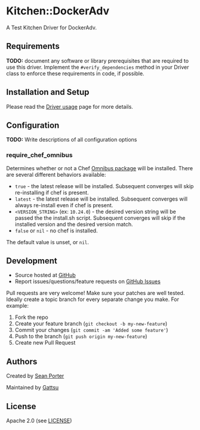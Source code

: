 # <a name="title"></a> Kitchen::DockerAdv

A Test Kitchen Driver for DockerAdv.

## <a name="requirements"></a> Requirements

**TODO:** document any software or library prerequisites that are required to
use this driver. Implement the `#verify_dependencies` method in your Driver
class to enforce these requirements in code, if possible.

## <a name="installation"></a> Installation and Setup

Please read the [Driver usage][driver_usage] page for more details.

## <a name="config"></a> Configuration

**TODO:** Write descriptions of all configuration options

### <a name="config-require-chef-omnibus"></a> require\_chef\_omnibus

Determines whether or not a Chef [Omnibus package][chef_omnibus_dl] will be
installed. There are several different behaviors available:

* `true` - the latest release will be installed. Subsequent converges
  will skip re-installing if chef is present.
* `latest` - the latest release will be installed. Subsequent converges
  will always re-install even if chef is present.
* `<VERSION_STRING>` (ex: `10.24.0`) - the desired version string will
  be passed the the install.sh script. Subsequent converges will skip if
  the installed version and the desired version match.
* `false` or `nil` - no chef is installed.

The default value is unset, or `nil`.

## <a name="development"></a> Development

* Source hosted at [GitHub][repo]
* Report issues/questions/feature requests on [GitHub Issues][issues]

Pull requests are very welcome! Make sure your patches are well tested.
Ideally create a topic branch for every separate change you make. For
example:

1. Fork the repo
2. Create your feature branch (`git checkout -b my-new-feature`)
3. Commit your changes (`git commit -am 'Added some feature'`)
4. Push to the branch (`git push origin my-new-feature`)
5. Create new Pull Request

## <a name="authors"></a> Authors

Created by [Sean Porter][original-author]

Maintained by [Gattsu][author]

## <a name="license"></a> License

Apache 2.0 (see [LICENSE][license])

[original-author]:           https://github.com/Sean-Porter
[author]:           https://github.com/gattsublackswordsman
[issues]:           https://github.com/gattsublackswordsman/kitchen-docker_adv/issues
[license]:          https://github.com/gattsublackswordsman/kitchen-docker_adv/blob/master/LICENSE
[repo]:             https://github.com/gattsublackswordsman/kitchen-docker_adv
[driver_usage]:     http://docs.kitchen-ci.org/drivers/usage
[chef_omnibus_dl]:  http://www.getchef.com/chef/install/
